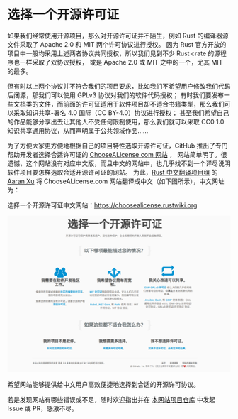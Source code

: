 # 选择一个开源许可证

如果我们经常使用开源项目，那么对开源许可证并不陌生，例如 Rust 的编译器源文件采取了 Apache 2.0 和 MIT 两个许可协议进行授权。
因为 Rust 官方开放的项目中一般均采用上述两者协议共同授权，所以我们见到不少 Rust crate 的源程序也一样采取了双协议授权，
或是 Apache 2.0 或 MIT 之中的一个，尤其 MIT 的最多。

但有时以上两个协议并不符合我们的项目要求，比如我们不希望用户修改我们代码后闭源，那我们可以使用 GPLv3 协议对我们的软件代码授权；
有时我们要发布一些文档类的文件，而前面的许可证适用于软件项目却不适合书籍类型，那么我们可以采取知识共享-署名 4.0 国际（CC BY-4.0）协议进行授权；
甚至我们希望自己的作品能够分享出去让其他人不受任何限制使用，那么我们就可以采取 CC0 1.0 知识共享通用协议，从而声明属于公共领域作品……

为了方便大家更方便地根据自己的项目特性选取开源许可证，GitHub 推出了专门帮助开发者选择合适许可证的 [ChooseALicense.com 网站] ，
网站简单明了。很遗憾，这个网站没有对应中文版，而且中文的网站中，也几乎找不到一个详尽说明软件项目要怎样选取合适开源许可证的网站。
为此，[Rust 中文翻译项目组] 的 [Aaran Xu] 将 ChooseALicense.com 网站翻译成中文（如下图所示），中文网址为：

[ChooseALicense.com 网站]: https://choosealicense.com/
[Rust 中文翻译项目组]: https://github.com/rust-lang-cn
[Aaran Xu]: https://github.com/aaranxu

选择一个开源许可证中文网站：<https://choosealicense.rustwiki.org>

![选择一个开源许可证网站](./img/website-of-choose-a-license.png "选择一个开源许可证网站")

希望网站能够提供给中文用户高效便捷地选择到合适的开源许可协议。

若是发现网站有哪些错误或不足，随时欢迎指出并在 [本网站项目仓库] 中发起 Issue 或 PR，感激不尽。

[本网站项目仓库]: https://github.com/choosealicense-cn/choosealicense-cn.github.io
